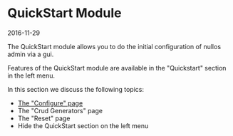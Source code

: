 QuickStart Module
===================
2016-11-29


The QuickStart module allows you to do the initial configuration of nullos admin via a gui.


Features of the QuickStart module are available in the "Quickstart" section in the left menu.


In this section we discuss the following topics:

- [The "Configure" page](https://github.com/lingtalfi/nullos-admin/tree/master/doc/official/modules/quickstart-module/configure-page.md)
- The "Crud Generators" page
- The "Reset" page
- Hide the QuickStart section on the left menu



